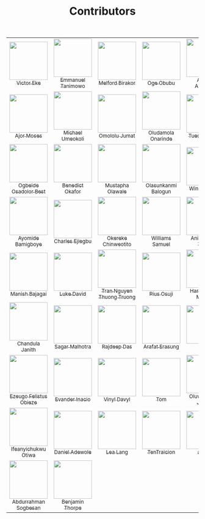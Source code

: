 <h1 align="center">Contributors</h1>

<br>

<table>
<tr>

<!-- Start of column-1 -->
<td align="center">
  <a href="https://github.com/evavic44">
    <img src="https://avatars.githubusercontent.com/u/62628408?v=4" width="100px"> <br/>
    <sub>Victor Eke</sub>
  </a>
</td>
<!-- End of column-1 -->
 <!-- Start of column-2 -->
<td align="center">
  <a href="https://github.com/Mannuel25">
    <img src="https://avatars.githubusercontent.com/u/68563757?v=4" width="100px"> <br/>
    <sub>Emmanuel Tanimowo</sub>
  </a>
</td>
<!-- End of column-2 -->
<!-- Start of column-3 -->
<td align="center">
  <a href="https://github.com/Melford-D">
    <img
      src="https://avatars.githubusercontent.com/u/67881299?v=4"
      width="100px"
    />
    <br />
    <sub>Melford Birakor</sub>
  </a>
</td>
<!-- End of column-3 -->
<!-- Start of column-4 -->
<td align="center">
  <a href="https://github.com/ogeobubu">
    <img
      src="https://avatars.githubusercontent.com/u/68722564?v=4"
      width="100px"
    />
    <br />
    <sub>Oge Obubu</sub>
  </a>
</td>
<!-- End of column-4 -->
<!-- Start of column-5 -->
<td align="center">
  <a href="https://github.com/ahmadadejumo">
    <img
      src="https://avatars.githubusercontent.com/u/55682552?v=4"
      width="100px"
    />
    <br />
    <sub>Ahmad Adejumo</sub>
  </a>
</td>
<!-- End of column-5 -->
<!-- Start of column-6 -->
<td align="center">
  <a href="https://github.com/vermilion4">
    <img
      src="https://avatars.githubusercontent.com/u/49479307?v=4"
      width="100px"
    />
    <br />
    <sub>Adaeze Ndupu</sub>
  </a>
</td>
<!-- End of column-6 -->
<!-- Start of column-7 -->
<td align="center">
  <a href="https://github.com/pablo-clueless">
    <img
      src="https://avatars.githubusercontent.com/u/68032187?v=4"
      width="100px"
    />
    <br />
    <sub>Samson OKunola</sub>
  </a>
</td>
<!-- End of column-7 -->
</tr>

<tr>
  <!-- Start of column-8 -->
  <td align="center">
    <a href="https://github.com/ajormoses">
      <img
        src="https://avatars.githubusercontent.com/ajormoses"
        width="100px"
      />
      <br />
      <sub>Ajor Moses</sub>
    </a>
  </td>
  <!-- End of column-8 -->
  <!-- Start of column-9 -->
  <td align="center">
    <a href="https://github.com/mikey247">
      <img
        src="https://avatars.githubusercontent.com/u/93191705?v=4"
        width="100px"
      />
      <br />
      <sub>Michael Umeokoli</sub>
    </a>
  </td>
  <!-- End of column-9 -->
  <!-- Start of column-10 -->
  <td align="center">
    <a href="https://github.com/Jummate">
      <img
        src="https://avatars.githubusercontent.com/u/40699198?v=4"
        width="100px"
      />
      <br />
      <sub>Omololu Jumat</sub>
    </a>
  </td>
  <!-- End of column-10 -->

  <!-- Start of column-11 -->
<td align="center">
  <a href="https://github.com/damtrix">
    <img
      src="https://avatars.githubusercontent.com/u/42788669?s=400&u=be1f9d656fa29d9a56bd2d47c19936a550d11532&v=4"
      width="100px"
    />
    <br />
    <sub>Oludamola Onarinde</sub>
  </a>
</td>
<!-- End of column-11 -->
 <!-- Start of column-12 -->
<td align="center">
  <a href="https://github.com/0tuedon">
    <img
      src="https://avatars.githubusercontent.com/u/90271995?v=4"
      width="100px"
    />
    <br />
    <sub>Tuedon Tuoyo</sub>
  </a>
</td>
<!-- End of column-12 -->
<!-- Start of column-13 -->
<td align="center">
  <a href="https://github.com/Analog-ng">
    <img
      src="https://avatars.githubusercontent.com/u/74217320?v=4"
      width="100px"
    />
    <br />
    <sub>Oluwabamise Olatunji</sub>
  </a>
</td>
<!-- End of column-13 -->

 <!-- Start of column-14 -->
  <td align="center">
  <a href="https://github.com/daveeedu">
    <img
      src="https://avatars.githubusercontent.com/u/10342715?v=4"
      width="100px"
    />
    <br />
    <sub>David Edu</sub>
  </a>
</td>
<!-- End of column-14 -->
</tr>
<tr>
<!-- Start of column-15 -->
<td align="center">
  <a href="https://github.com/ogbeidebest">
    <img
      src="https://avatars.githubusercontent.com/u/78824140?v=4"
      width="100px"
    />
    <br />
    <sub>Ogbeide Osadolor Best</sub>
  </a>
</td>
<!-- End of column-15 -->
<!-- Start of column-16 -->
<td align="center">
  <a href="https://github.com/Benn1440">
    <img
      src="https://avatars.githubusercontent.com/u/67696393?v=4"
      width="100px"
    />
    <br />
    <sub>Benedict Okafor</sub>
  </a>
</td>
<!-- End of column-16-->
<!-- Start of column-17 -->
<td align="center">
  <a href="https://github.com/walemust">
    <img
      src="https://avatars.githubusercontent.com/u/52992651?v=4"
      width="100px"
    />
    <br />
    <sub>Mustapha Olawale</sub>
  </a>
</td>
<!-- End of column-17 -->
<!-- Start of column-18 -->
<td align="center">
  <a href="https://github.com/sukodes">
    <img
      src="https://avatars.githubusercontent.com/u/80556643?v=4"
      width="100px"
    />
    <br />
    <sub>Olasunkanmi Balogun</sub>
  </a>
</td>
<!-- End of column-18 -->
<!-- Start of column-19 -->
<td align="center">
  <a href="https://github.com/winniffy">
    <img
      src="https://avatars.githubusercontent.com/u/81039726?v=4"
      width="100px"
    />
    <br />
    <sub>Winner Umeh</sub>
   </a>
 </td>
 <!-- End of column-19 -->
 <!-- Start of column-20 -->
<td align="center">
  <a href="https://github.com/frankiefab100">
    <img
      src="https://avatars.githubusercontent.com/u/46662771?v=4"
      width="100px"
    />
    <br />
    <sub>Franklin Ohaegbulam</sub>
  </a>
</td>
<!-- End of column-20 -->
 <!-- Start of column-21 -->
<td align="center">
  <a href="https://github.com/Chuksmbanaso">
    <img
      src="https://avatars.githubusercontent.com/u/89187837?v=4"
      width="100px"
    />
    <br />
    <sub>Chuks Mbanaso</sub>
  </a>
</td>
<!-- End of column-21 -->
</tr>

<tr>
<!-- Start of column-22 -->
<td align="center">
  <a href="https://github.com/aycom366">
    <img
      src="https://avatars.githubusercontent.com/u/42998943?v=4"
      width="100px"
    />
    <br />
    <sub>Ayomide Bamigboye</sub>
  </a>
</td>
<!-- End of column-22 -->
<!-- Start of column-23 -->
<td align="center">
  <a href="https://github.com/keleris32">
    <img
      src="https://avatars.githubusercontent.com/u/16802517?v=4"
      width="100px"
    />
    <br />
    <sub>Charles Ejiegbu</sub>
  </a>
</td>
<!-- End of column-23 -->
<!-- Start of column-24 -->
<td align="center">
  <a href="https://github.com/okerekechinweotito">
    <img
      src="https://avatars.githubusercontent.com/u/65835404?v=4"
      width="100px"
    />
    <br />
    <sub>Okereke Chinweotito</sub>
  </a>
</td>
<!-- End of column-24 -->
<!-- Start of column-25 -->
<td align="center">
  <a href="https://github.com/williamssam">
    <img
      src="https://avatars.githubusercontent.com/u/68322437?v=4"
      width="100px"
    />
    <br />
    <sub>Williams Samuel</sub>
  </a>
</td>
<!-- End of column-25 -->
<!-- Start of column-26 -->
<td align="center">
  <a href="https://github.com/blade-01">
    <img
      src="https://avatars.githubusercontent.com/u/47092407?v=4"
      width="100px"
    />
    <br />
    <sub>Animashaun Taofiq</sub>
  </a>
</td>
<!-- End of column-26 -->
<!-- Start of column-27 -->
<td align="center">
  <a href="https://github.com/Malvin-mi">
    <img
      src="https://avatars.githubusercontent.com/u/86524620?v=4"
      width="100px"
    />
    <br />
    <sub>Michael Ogunyemi</sub>
  </a>
</td>
<!-- End of column-27 -->
  <!-- Start of column-28 -->
<td align="center">
  <a href="https://github.com/AyoOlu1">
    <img
      src="https://avatars.githubusercontent.com/u/72816381?v=4"
      width="100px"
    />
    <br />
    <sub>Victor Oluwayemi</sub>
  </a>
</td>
<!-- End of column-28 -->
</tr>
<tr>
  <!-- Start of column-29 -->
<td align="center">
  <a href="https://github.com/manishbajagai2">
    <img
      src="https://avatars.githubusercontent.com/u/62448303?s=400&u=bc19d47613759bb6c3a48ba0b5574d0da85daf25&v=4"
      width="100px"
    />
    <br />
    <sub>Manish Bajagai</sub>
  </a>
</td>
<!-- End of column-29 -->
<!-- Start of column-30 -->
<td align="center">
  <a href="https://github.com/lucadavid075">
    <img
      src="https://avatars.githubusercontent.com/u/54486212?s=96&v=4"
      width="100px"
    > <br/>
    <sub>Luke David</sub>
  </a>
</td>
<!-- End of column-30 -->
  <!-- Start of column-31 -->
<td align="center">
  <a href="https://github.com/thuongtruong1009">
    <img
      src="https://avatars.githubusercontent.com/u/71834167?v=4"
      width="100px"
    > <br/>
    <sub>Tran Nguyen Thuong Truong</sub>
  </a>
</td>
<!-- End of column-31 -->
<!-- Start of column-32 -->
<td align="center">
  <a href="https://github.com/OsujiPius">
    <img
      src="https://avatars.githubusercontent.com/u/94569961?v=4"
      width="100px"
    />
    <br />
    <sub>Pius Osuji</sub>
  </a>
</td>
<!-- End of column-32 -->
<!-- Start of column-33 -->
<td align="center">
  <a href="https://github.com/moraneharsh">
    <img
      src="https://avatars.githubusercontent.com/u/61085254?v=4"
      width="100px"
    />
    <br />
    <sub>Harsh Kumar Morane</sub>
  </a>
</td>
<!-- End of column-33 -->
<!-- Start of column-34 -->
<td align="center">
  <a href="https://github.com/segunajibola">
    <img
      src="https://avatars.githubusercontent.com/u/74687658?v=4"
      width="100px"
    />
    <br />
    <sub>Segun Ajibola</sub>
  </a>
</td>
<!-- End of column-34 -->
<!-- Start of column-35 -->
<td align="center">
  <a href="https://github.com/AvidCoder101">
    <img
      src="https://avatars.githubusercontent.com/u/70807684?v=4"
      width="100px"
    />
    <br />
    <sub>Avid Coder</sub>
  </a>
</td>
<!-- End of column-35 -->
<tr>
<!-- Start of column-36 -->
<td align="center">
  <a href="https://github.com/RedEdge967">
    <img
      src="https://avatars.githubusercontent.com/u/91379432?v=4"
      width="100px"
    />
    <br />
    <sub>Chandula Janith</sub>
  </a>
</td>
<!-- End of column-36 -->
<!-- Start of column-37 -->
<td align="center">
  <a href="https://github.com/Sagar0-0">
    <img
      src="https://avatars.githubusercontent.com/u/85388413?v=4"
      width="100px"
    />
    <br />
    <sub>Sagar Malhotra</sub>
  </a>
</td>
<!-- End of column-37 -->
<!-- Start of column-38 -->
<td align="center">
  <a href="https://github.com/Rajspeaks">
    <img
      src="https://avatars.githubusercontent.com/u/44817007?v=4"
      width="100px"
    />
    <br />
    <sub>Rajdeep Das</sub>
  </a>
</td>
<!-- End of column-38 -->
<!-- Start of column-39 -->
  <td align="center">
  <a href="https://github.com/Arafat-erasung">
    <img
      src="https://avatars.githubusercontent.com/u/67491455?v=4"
      width="100px"
    />
    <br />
    <sub>Arafat Erasung</sub>
  </a>
</td>
<!-- End of column-39 -->
<!-- Start of column-40 -->
<td align="center">
  <a href="https://github.com/devenes">
    <img
      src="https://avatars.githubusercontent.com/u/66560757?v=4"
      width="100px"
    />
    <br />
    <sub>Enes</sub>
  </a>
</td>
<!-- End of column-40 -->
<!-- Start of column-41 -->
<td align="center">
  <a href="https://github.com/eunit99">
    <img
      src="https://avatars.githubusercontent.com/u/24845008?v=4"
      width="100px"
    />
    <br />
    <sub>Eunit</sub>
  </a>
</td>
<!-- End of column-41 -->
<!-- Start of column-42 -->
<td align="center">
  <a href="https://github.com/rolandexplore93">
    <img
      src="https://avatars.githubusercontent.com/u/63131597?v=4"
      width="100px"
    />
    <br />
    <sub>Orobola Roland Ogundipe</sub>
  </a>
</td>
<!-- End of column-42 -->
</tr>

<tr>
<!-- Start of column-43 -->
<td align="center">
  <a href="https://github.com/felistus">
    <img
      src="https://avatars.githubusercontent.com/u/40578478?v=4"
      width="100px"
    />
    <br />
    <sub>Ezeugo Felistus Obieze</sub>
  </a>
</td>
<!-- End of column-43 -->
  <!-- Start of column-44 -->
<td align="center">
  <a href="https://github.com/EvanderInacio">
    <img
      src="https://avatars.githubusercontent.com/u/72362299?v=4"
      width="100px"
    />
    <br />
    <sub>Evander Inacio</sub>
  </a>
</td>
<!-- End of column-44 -->
<!-- Start of column-45 -->
<td align="center">
  <a href="https://github.com/Vinyl-Davyl">
    <img
      src="https://avatars.githubusercontent.com/u/68241801?s=40&v=4"
      width="100px"
    />
    <br />
    <sub>Vinyl Davyl</sub>
  </a>
</td>
<!-- End of column-45 -->
<!-- Start of column-46 -->
<td align="center">
  <a href="https://github.com/tomxdev">
    <img
      src="https://avatars.githubusercontent.com/u/2278662?v=4"
      width="100px"
    />
    <br />
    <sub>Tom</sub>
  </a>
</td>
<!-- End of column-46 -->
<!-- Start of column-47 -->
<td align="center">
  <a href="https://github.com/TropicolX">
    <img
      src="https://avatars.githubusercontent.com/u/68024640?v=4"
      width="100px"
    />
    <br />
    <sub>Oluwabusayo Jacobs</sub>
  </a>
</td>
<!-- End of column-47 -->
<!-- Start of column-48 -->
<td align="center">
  <a href="https://github.com/JohnL77">
    <img
      src="https://avatars.githubusercontent.com/u/86346923?v=4"
      width="100px"
    />
    <br />
    <sub>John Ling</sub>
  </a>
</td>
<!-- End of column-48 -->
<!-- Start of column-49 -->
<td align="center">
  <a href="https://github.com/Satellite-system">
    <img
      src="https://avatars.githubusercontent.com/u/67074308?s=40&v=4"
      width="100px"
    />
    <br />
    <sub>Adarsh Urmaliya</sub>
  </a>
</td>
<!-- End of column-49 -->
</tr>
<tr>
<!-- Start of column-50 -->
<td align="center">
  <a href="https://github.com/ifeanyichukwuOtiwa-sports">
    <img
      src="https://avatars.githubusercontent.com/u/101393404?v=4"
      width="100px"
    />
    <br />
    <sub>Ifeanyichukwu Otiwa</sub>
  </a>
</td>
<!-- End of column-50 -->
<!-- Start of column-51 -->
<td align="center">
  <a href="https://github.com/DanAdewole">
    <img
      src="https://avatars.githubusercontent.com/u/50157693?v=4"
      width="100px"
    />
    <br />
    <sub>Daniel Adewole</sub>
  </a>
</td>
<!-- End of column-51 -->
<!-- Start of column-52 -->
<td align="center">
  <a href="https://github.com/leaxlang">
    <img
      src="https://avatars.githubusercontent.com/u/94092534?v=4"
      width="100px"
    />
    <br />
    <sub>Lea Lang</sub>
  </a>
</td>
<!-- End of column-52 -->
<!-- Start of column-53 -->
<td align="center">
  <a href="https://github.com/TenTraicion">
    <img
      src="https://avatars.githubusercontent.com/u/103281314?v=4"
      width="100px"
    />
    <br />
    <sub>TenTraicion</sub>
  </a>
</td>
<!-- End of column-53 -->
<!-- Start of column-54 -->
<td align="center">
  <a href="https://github.com/adyasha-m">
    <img
      src="https://avatars.githubusercontent.com/u/96990970?v=4"
      width="100px"
    />
    <br />
    <sub>adivee</sub>
  </a>
</td>
<!-- End of column-54 -->
<!-- Start of column-55 -->
<td align="center">
  <a href="https://github.com/Topman-14">
    <img
      src="https://avatars.githubusercontent.com/u/98329531?s=96&v=4"
      width="100px"
    />
    <br />
    <sub>Tope Akinkuade</sub>
  </a>
</td>
<!-- End of column-55 -->
<!-- Start of column-56 -->
<td align="center">
  <a href="https://github.com/Jemeni11/">
    <img
      src="https://avatars.githubusercontent.com/u/52603291?v=4"
      width="100px"
    />
    <br />
    <sub>Emmanuel Jemeni</sub>
  </a>
</td>
<!-- End of column-56 -->
<!-- Start of column-57 -->
<tr>
<td align="center">
  <a href="https://github.com/AbdurrahmanSogbesan">
    <img
      src="https://avatars.githubusercontent.com/u/64173776?v=4"
      width="100px"
    />
    <br />
    <sub>Abdurrahman Sogbesan</sub>
  </a>
</td>
<!-- End of column-57 -->

<!-- Start of column-58 -->
<td align="center">
  <a href="https://github.com/benjithorpe">
    <img
      src="https://avatars.githubusercontent.com/u/61359802?v=4"
      width="100px"
    />
    <br />
    <sub>Benjamin Thorpe</sub>
  </a>
</td>
<!-- End of column-58 -->
</tr>
</table>
